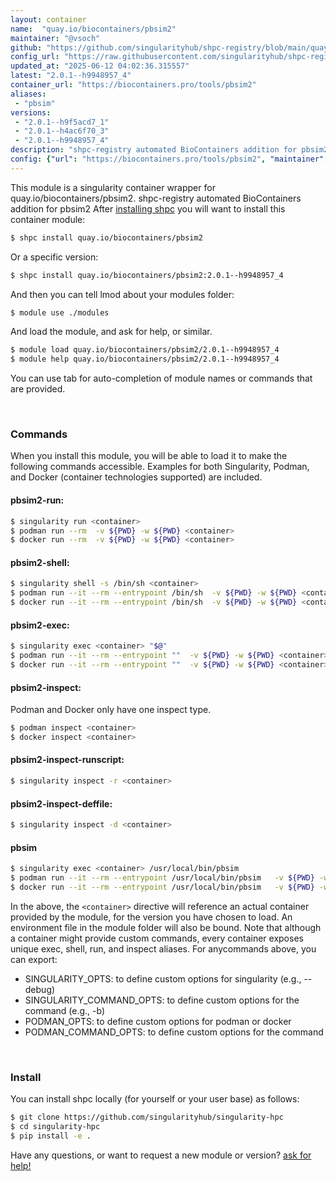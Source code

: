 ```yaml
---
layout: container
name:  "quay.io/biocontainers/pbsim2"
maintainer: "@vsoch"
github: "https://github.com/singularityhub/shpc-registry/blob/main/quay.io/biocontainers/pbsim2/container.yaml"
config_url: "https://raw.githubusercontent.com/singularityhub/shpc-registry/main/quay.io/biocontainers/pbsim2/container.yaml"
updated_at: "2025-06-12 04:02:36.315557"
latest: "2.0.1--h9948957_4"
container_url: "https://biocontainers.pro/tools/pbsim2"
aliases:
 - "pbsim"
versions:
 - "2.0.1--h9f5acd7_1"
 - "2.0.1--h4ac6f70_3"
 - "2.0.1--h9948957_4"
description: "shpc-registry automated BioContainers addition for pbsim2"
config: {"url": "https://biocontainers.pro/tools/pbsim2", "maintainer": "@vsoch", "description": "shpc-registry automated BioContainers addition for pbsim2", "latest": {"2.0.1--h9948957_4": "sha256:f25997a1a763658d962c01e175d76f4a35efed58c224cd78239dfe2ac58b49fd"}, "tags": {"2.0.1--h9f5acd7_1": "sha256:49018554d0a1bd2a553a9aac5d543fdf6f066264ba291e4b7d3251a01fcdd458", "2.0.1--h4ac6f70_3": "sha256:cb4f5e8f46e848acee0353084b05d6136465e647078c00e32f05193e84b203b7", "2.0.1--h9948957_4": "sha256:f25997a1a763658d962c01e175d76f4a35efed58c224cd78239dfe2ac58b49fd"}, "docker": "quay.io/biocontainers/pbsim2", "aliases": {"pbsim": "/usr/local/bin/pbsim"}}
---
```


This module is a singularity container wrapper for quay.io/biocontainers/pbsim2.
shpc-registry automated BioContainers addition for pbsim2
After [installing shpc](#install) you will want to install this container module:


```bash
$ shpc install quay.io/biocontainers/pbsim2
```

Or a specific version:

```bash
$ shpc install quay.io/biocontainers/pbsim2:2.0.1--h9948957_4
```

And then you can tell lmod about your modules folder:

```bash
$ module use ./modules
```

And load the module, and ask for help, or similar.

```bash
$ module load quay.io/biocontainers/pbsim2/2.0.1--h9948957_4
$ module help quay.io/biocontainers/pbsim2/2.0.1--h9948957_4
```

You can use tab for auto-completion of module names or commands that are provided.

<br>

### Commands

When you install this module, you will be able to load it to make the following commands accessible.
Examples for both Singularity, Podman, and Docker (container technologies supported) are included.

#### pbsim2-run:

```bash
$ singularity run <container>
$ podman run --rm  -v ${PWD} -w ${PWD} <container>
$ docker run --rm  -v ${PWD} -w ${PWD} <container>
```

#### pbsim2-shell:

```bash
$ singularity shell -s /bin/sh <container>
$ podman run --it --rm --entrypoint /bin/sh  -v ${PWD} -w ${PWD} <container>
$ docker run --it --rm --entrypoint /bin/sh  -v ${PWD} -w ${PWD} <container>
```

#### pbsim2-exec:

```bash
$ singularity exec <container> "$@"
$ podman run --it --rm --entrypoint ""  -v ${PWD} -w ${PWD} <container> "$@"
$ docker run --it --rm --entrypoint ""  -v ${PWD} -w ${PWD} <container> "$@"
```

#### pbsim2-inspect:

Podman and Docker only have one inspect type.

```bash
$ podman inspect <container>
$ docker inspect <container>
```

#### pbsim2-inspect-runscript:

```bash
$ singularity inspect -r <container>
```

#### pbsim2-inspect-deffile:

```bash
$ singularity inspect -d <container>
```


#### pbsim

```bash
$ singularity exec <container> /usr/local/bin/pbsim
$ podman run --it --rm --entrypoint /usr/local/bin/pbsim   -v ${PWD} -w ${PWD} <container> -c " $@"
$ docker run --it --rm --entrypoint /usr/local/bin/pbsim   -v ${PWD} -w ${PWD} <container> -c " $@"
```



In the above, the `<container>` directive will reference an actual container provided
by the module, for the version you have chosen to load. An environment file in the
module folder will also be bound. Note that although a container
might provide custom commands, every container exposes unique exec, shell, run, and
inspect aliases. For anycommands above, you can export:

 - SINGULARITY_OPTS: to define custom options for singularity (e.g., --debug)
 - SINGULARITY_COMMAND_OPTS: to define custom options for the command (e.g., -b)
 - PODMAN_OPTS: to define custom options for podman or docker
 - PODMAN_COMMAND_OPTS: to define custom options for the command

<br>

### Install

You can install shpc locally (for yourself or your user base) as follows:

```bash
$ git clone https://github.com/singularityhub/singularity-hpc
$ cd singularity-hpc
$ pip install -e .
```

Have any questions, or want to request a new module or version? [ask for help!](https://github.com/singularityhub/singularity-hpc/issues)